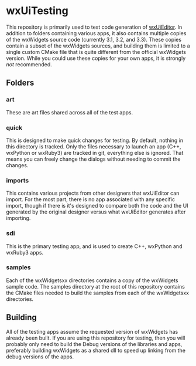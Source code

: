 # wxUiTesting

This repository is primarily used to test code generation of [wxUiEditor](https://github.com/KeyWorksRW/wxUiEditor). In addition to folders containing various apps, it also contains multiple copies of the wxWidgets source code (currently 3.1, 3.2, and 3.3). These copies contain a subset of the wxWidgets sources, and building them is limited to a single custom CMake file that is quite different from the official wxWidgets version. While you could use these copies for your own apps, it is strongly _not_ recommended.

## Folders

### art

These are art files shared across all of the test apps.

### quick

This is designed to make quick changes for testing. By default, nothing in this directory is tracked. Only the files necessary to launch an app (C++, wxPython or wxRuby3) are tracked in git, everything else is ignored. That means you can freely change the dialogs without needing to commit the changes.

### imports

This contains various projects from other designers that wxUiEditor can import. For the most part, there is no app associated with any specific import, though if there is it's designed to compare both the code and the UI generated by the original designer versus what wxUiEditor generates after importing.

### sdi
This is the primary testing app, and is used to create C++, wxPython and wxRuby3 apps.

### samples
    
Each of the wxWidgetsxx directories contains a copy of the wxWidgets sample code. The samples directory at the root of this repository contains the CMake files needed to build the samples from each of the wxWidgetsxx directories.

## Building

All of the testing apps assume the requested version of wxWidgets has already been built. If you are using this repository for testing, then you will probably only need to build the Debug versions of the libraries and apps, preferably building wxWidgets as a shared dll to speed up linking from the debug versions of the apps.
